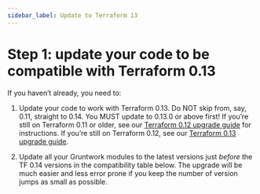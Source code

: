 ```yaml
---
sidebar_label: Update to Terraform 13
---
```


# Step 1: update your code to be compatible with Terraform 0.13

If you haven’t already, you need to:

1.  Update your code to work with Terraform 0.13. Do NOT skip from, say, 0.11,
    straight to 0.14. You MUST update to 0.13.0 or above first! If you’re still
    on Terraform 0.11 or older, see our [Terraform 0.12 upgrade
    guide](../../0-how-to-update-to-terraform-12/0-intro.md) for
    instructions. If you’re still on Terraform 0.12, see our [Terraform 0.13
    upgrade
    guide](../../1-how-to-update-to-terraform-13/0-intro.md).

2.  Update all your Gruntwork modules to the latest versions just _before_ the
    TF 0.14 versions in the compatibility table below. The upgrade will be much
    easier and less error prone if you keep the number of version jumps as small
    as possible.


<!-- ##DOCS-SOURCER-START
{"sourcePlugin":"Local File Copier","hash":"77589c90a42ff5c9193791863bc91618"}
##DOCS-SOURCER-END -->

